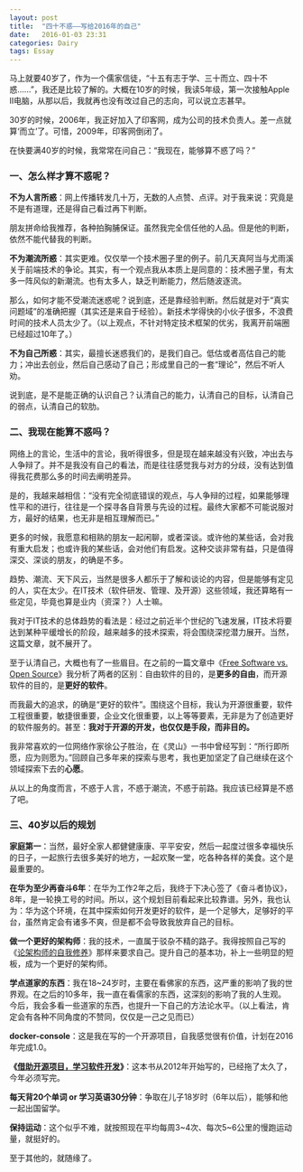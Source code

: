 ```yaml
---
layout: post
title:  "四十不惑——写给2016年的自己"
date:   2016-01-03 23:31
categories: Dairy
tags: Essay
---
```


马上就要40岁了，作为一个儒家信徒，“十五有志于学、三十而立、四十不惑......”，我还是比较了解的。大概在10岁的时候，我读5年级，第一次接触Apple II电脑，从那以后，我就再也没有改过自己的志向，可以说立志甚早。

30岁的时候，2006年，我正好加入了印客网，成为公司的技术负责人。差一点就算‘而立’了。可惜，2009年，印客网倒闭了。

在快要满40岁的时候，我常常在问自己：“我现在，能够算不惑了吗？”

### 一、怎么样才算不惑呢？

**不为人言所惑**：网上传播转发几十万，无数的人点赞、点评。对于我来说：究竟是不是有道理，还是得自己看过再下判断。

朋友拼命给我推荐，各种拍胸脯保证。虽然我完全信任他的人品。但是他的判断，依然不能代替我的判断。

**不为潮流所惑**：其实更难。仅仅举一个技术圈子里的例子。前几天真阿当与尤雨溪关于前端技术的争论。其实，有一个观点我从本质上是同意的：技术圈子里，有太多一阵风似的新潮流。也有太多人，缺乏判断能力，然后随波逐流。

那么，如何才能不受潮流迷惑呢？说到底，还是靠经验判断。然后就是对于“真实问题域”的准确把握（其实还是来自于经验）。新技术学得快的小伙子很多，不浪费时间的技术人员太少了。（以上观点，不针对特定技术框架的优劣，我离开前端圈已经超过10年了。）

**不为自己所惑**：其实，最擅长迷惑我们的，是我们自己。低估或者高估自己的能力；冲出去创业，然后自己感动了自己；形成里自己的一套“理论”，然后不听人劝。

说到底，是不是能正确的认识自己？认清自己的能力，认清自己的目标，认清自己的弱点，认清自己的软肋。

### 二、我现在能算不惑吗？

网络上的言论，生活中的言论，我听得很多，但是现在越来越没有兴致，冲出去与人争辩了。并不是我没有自己的看法，而是往往感觉我与对方的分歧，没有达到值得我花费那么多的时间去阐明差异。

是的，我越来越相信：“没有完全彻底错误的观点，与人争辩的过程，如果能够理性平和的进行，往往是一个探寻各自背景与先设的过程。最终大家都不可能说服对方，最好的结果，也无非是相互理解而已。”

更多的时候，我愿意和相熟的朋友一起闲聊，或者深谈。或许他的某些话，会对我有重大启发；也或许我的某些话，会对他们有启发。这种交谈非常有益，只是值得深交、深谈的朋友，的确是不多。

趋势、潮流、天下风云，当然是很多人都乐于了解和谈论的内容，但是能够有定见的人，实在太少。在IT技术（软件研发、管理、及开源）这些领域，我还算略有一些定见，毕竟也算是业内（资深？）人士嘛。

我对于IT技术的总体趋势的看法是：经过之前近半个世纪的飞速发展，IT技术将要达到某种平缓增长的阶段，越来越多的技术探索，将会围绕深挖潜力展开。当然，这篇文章，就不展开了。

至于认清自己，大概也有了一些眉目。在之前的一篇文章中《[Free Software vs. Open Source](/thinking/it/2015/05/04/Free-Software-vs-Open-Source.html)》我分析了两者的区别：自由软件的目的，是**更多的自由**，而开源软件的目的，是**更好的软件**。

而我最大的追求，的确是“更好的软件”。围绕这个目标，我认为开源很重要，软件工程很重要，敏捷很重要，企业文化很重要，以上等等要素，无非是为了创造更好的软件服务的。甚至：**我对于开源的开发，也仅仅是手段，而非目的。**

我非常喜欢的一位网络作家徐公子胜治，在《灵山》一书中曾经写到：“所行即所愿，应为则愿为。”回顾自己多年来的探索与思考，我也更加坚定了自己继续在这个领域探索下去的**心愿**。

从以上的角度而言，不惑于人言，不惑于潮流，不惑于前路。我应该已经算是不惑了吧。

### 三、40岁以后的规划

**家庭第一**：当然，最好全家人都健健康康、平平安安，然后一起度过很多幸福快乐的日子，一起旅行去很多美好的地方，一起欢聚一堂，吃各种各样的美食。这个是最重要的。

**在华为至少再奋斗6年**：在华为工作2年之后，我终于下决心签了《奋斗者协议》，8年，是一轮换工号的时间。所以，这个规划目前看起来比较靠谱。另外，我也认为：华为这个环境，在其中探索如何开发更好的软件，是一个足够大，足够好的平台，虽然肯定会有诸多不爽，但是都不会导致我放弃自己的目标。

**做一个更好的架构师**：我的技术，一直属于驳杂不精的路子。我得按照自己写的《[论架构师的自我修养](/thinking/it/2015/10/25/self-cultivation-of-architects.html)》那样来要求自己。提升自己的基本功，补上一些明显的短板，成为一个更好的架构师。

**学点道家的东西**：我在18~24岁时，主要在看佛家的东西，这严重的影响了我的世界观。在之后的10多年，我一直在看儒家的东西，这深刻的影响了我的人生观。今后，我会多看一些道家的东西，也提升一下自己的方法论水平。（以上看法，肯定会有各种不同角度的不赞同，仅仅是一己之见而已）

**docker-console**：这是我在写的一个开源项目，自我感觉很有价值，计划在2016年完成1.0。

**《[借助开源项目，学习软件开发](https://github.com/zhuangbiaowei/learn-with-open-source)》**：这本书从2012年开始写的，已经拖了太久了，今年必须写完。

**每天背20个单词 or 学习英语30分钟**：争取在儿子18岁时（6年以后），能够和他一起出国留学。

**保持运动**：这个似乎不难，就按照现在平均每周3~4次、每次5~6公里的慢跑运动量，就挺好的。

至于其他的，就随缘了。